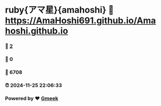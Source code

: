 # ruby{アマ星}{amahoshi} :link: https://AmaHoshi691.github.io/Amahoshi.github.io 
### :page_facing_up: [2](https://AmaHoshi691.github.io/Amahoshi.github.io/tag.html) 
### :speech_balloon: 0 
### :hibiscus: 6708 
### :alarm_clock: 2024-11-25 22:06:33 
### Powered by :heart: [Gmeek](https://github.com/Meekdai/Gmeek)
